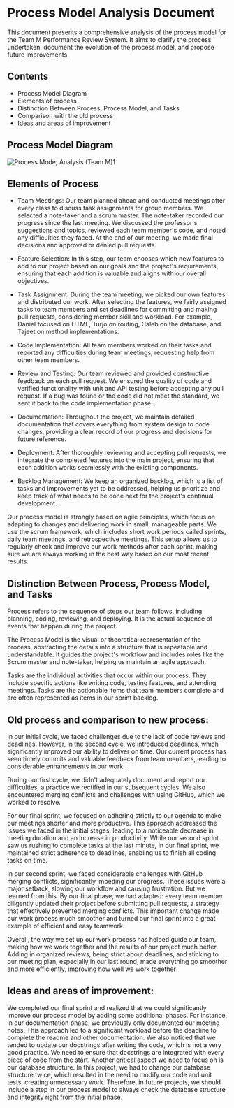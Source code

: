 # Process Model Analysis Document

This document presents a comprehensive analysis of the process model for the Team M Performance Review System. It aims to clarify the process undertaken, document the evolution of the process 
model, and propose future improvements.

## Contents
- Process Model Diagram 
- Elements of process 
- Distinction Between Process, Process Model, and Tasks 
- Comparison with the old process 
- Ideas and areas of improvement

## Process Model Diagram
![Process Mode; Analysis (Team M)1 ](https://github.com/CS2005F23/term-project-teamm/blob/4bf2ce5531edf60c0509b1c15ea8eab38ef32b21/docs/Asset/final%20process%20model%20diagram.jpeg?raw=true)

## Elements of Process

- Team Meetings: Our team planned ahead and conducted meetings after every class to discuss task assignments for group members. We selected a note-taker and a scrum master. The note-taker 
recorded our progress since the last meeting. We discussed the professor's suggestions and topics, reviewed each team member's code, and noted any difficulties they faced. At the end of our 
meeting, we made final decisions and approved or denied pull requests.


- Feature Selection: In this step, our team chooses which new features to add to our project based on our goals and the project's requirements, ensuring that each addition is valuable and
aligns with our overall objectives.  


- Task Assignment: During the team meeting, we picked our own features and distributed our work. After selecting the features, we fairly assigned tasks to team members and set deadlines for 
committing and making pull requests, considering member skill and workload. For example, Daniel focused on HTML, Turjo on routing, Caleb on the database, and Tajeet on method implementations.


- Code Implementation: All team members worked on their tasks and reported any difficulties during team meetings, requesting help from other team members.


- Review and Testing: Our team reviewed and provided constructive feedback on each pull request. We ensured the quality of code and verified functionality with unit and API testing before 
accepting any pull request. If a bug was found or the code did not meet the standard, we sent it back to the code implementation phase.


- Documentation: Throughout the project, we maintain detailed documentation that covers everything from system design to code changes, providing a clear record of our progress and decisions for
future reference.


- Deployment: After thoroughly reviewing and accepting pull requests, we integrate the completed features into the main project, ensuring that each addition works seamlessly with the existing 
components.


- Backlog Management:  We keep an organized backlog, which is a list of tasks and improvements yet to be addressed, helping us prioritize and keep track of what needs to be done next for the project's continual development.


Our process model is strongly based on agile principles, which focus on adapting to changes and delivering work in small, manageable parts. We use the scrum framework, which includes short work
periods called sprints, daily team meetings, and retrospective meetings. This setup allows us to regularly check and improve our work methods after each sprint, making sure we are always working
in the best way based on our most recent results.


## Distinction Between Process, Process Model, and Tasks

Process refers to the sequence of steps our team follows, including planning, coding, reviewing, and deploying. It is the actual sequence of events that happen during the project.

The Process Model is the visual or theoretical representation of the process, abstracting the details into a structure that is repeatable and understandable. It guides the project's workflow 
and includes roles like the Scrum master and note-taker, helping us maintain an agile approach.

Tasks are the individual activities that occur within our process. They include specific actions like writing code, testing features, and attending meetings. Tasks are the actionable items that
team members complete and are often represented as items in our sprint backlog.



## Old process and comparison to new process:
In our initial cycle, we faced challenges due to the lack of code reviews and deadlines. However, in the second cycle, we introduced deadlines, which significantly improved our ability to deliver on time. Our current process has seen timely commits and valuable feedback from team members, leading to considerable enhancements in our work.

During our first cycle, we didn't adequately document and report our difficulties, a practice we rectified in our subsequent cycles. We also encountered merging conflicts and challenges with using GitHub, which we worked to resolve.

For our final sprint, we focused on adhering strictly to our agenda to make our meetings shorter and more productive. This approach addressed the issues we faced in the initial stages, leading to a noticeable decrease in meeting duration and an increase in productivity. While our second sprint saw us rushing to complete tasks at the last minute, in our final sprint, we maintained strict adherence to deadlines, enabling us to finish all coding tasks on time.

In our second sprint, we faced considerable challenges with GitHub merging conflicts, significantly impeding our progress. These issues were a major setback, slowing our workflow and causing frustration. But we learned from this. By our final phase, we had adapted: every team member diligently updated their project before submitting pull requests, a strategy that effectively prevented merging conflicts. This important change made our work process much smoother and turned our final sprint into a great example of efficient and easy teamwork.

Overall, the way we set up our work process has helped guide our team, making how we work together and the results of our project much better. Adding in organized reviews, being strict about deadlines, and sticking to our meeting plan, especially in our last round, made everything go smoother and more efficiently, improving how well we work together


## Ideas and areas of improvement:
We completed our final sprint and realized that we could significantly improve our process model by adding some additional phases. For instance, in our documentation phase, we previously only 
documented our meeting notes. This approach led to a significant workload before the deadline to complete the readme and other documentation. We also noticed that we tended to update our
docstrings after writing the code, which is not a very good practice. We need to ensure that docstrings are integrated with every piece of code from the start. Another critical aspect we need 
to focus on is our database structure. In this project, we had to change our database structure twice, which resulted in the need to modify our code and unit tests, creating unnecessary work. 
Therefore, in future projects, we should include a step in our process model to always check the database structure and integrity right from the initial phase.
